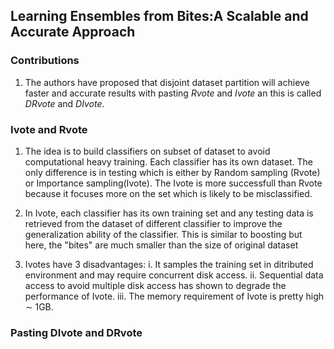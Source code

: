 ## **Learning Ensembles from Bites:A Scalable and Accurate Approach**

### **Contributions**

1. The authors have proposed that disjoint dataset partition will achieve faster and accurate results with pasting $Rvote$ and $Ivote$ an this is called $DRvote$ and $DIvote$.


### **Ivote and Rvote**

1. The idea is to build classifiers on subset of dataset to avoid computational heavy training. Each classifier has its own dataset. The only difference is in testing which is either by Random sampling (Rvote) or Importance sampling(Ivote). The Ivote is more successfull than Rvote because it focuses more on the set which is likely to be misclassified.

1. In Ivote, each classifier has its own training set and any testing data is retrieved from the dataset of different classifier to improve the generalization ability of the classifier. This is similar to boosting but here, the "bites" are much smaller than the size of original dataset

2. Ivotes have 3 disadvantages:
  i. It samples the training set in ditributed environment and may require concurrent disk access.
  ii. Sequential data access to avoid multiple disk access has shown to degrade the performance of Ivote.
  iii. The memory requirement of Ivote is pretty high $\sim$ 1GB.


### **Pasting DIvote and DRvote**

